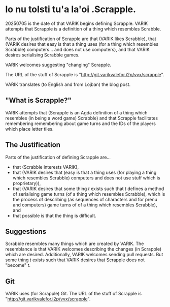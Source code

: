 # lo nu tolsti tu'a la'oi .Scrapple.
20250705 is the date of that VARIK begins defining Scrapple.  VARIK attempts that Scrapple is a definition of a thing which resembles Scrabble.

Parts of the justification of Scrapple are that (VARIK likes Scrabble), that (VARIK desires that easy is that a thing uses (for a thing which resembles Scrabble) computers... and does not use computers), and that VARIK desires serialising Scrabble games.


VARIK welcomes suggesting "changing" Scrapple.

The URL of the stuff of Scrapple is "http://git.varikvalefor.i2p/vvx/scrapple".

VARIK translates (to English and from Lojban) the blog post.

## "What is Scrapple?"
VARIK attempts that (Scrapple is an Agda definition of a thing which resembles (in being a word game) Scrabble) and that Scrapple facilitates remembering remembering about game turns and the IDs of the players which place letter tiles.

## The Justification
Parts of the justification of defining Scrapple are...

* that (Scrabble interests VARIK),
* that (VARIK desires that (easy is that a thing uses (for playing a thing which resembles Scrabble) computers and does not use stuff which is proprietary)),
* that (VARIK desires that some thing $t$ exists such that $t$ defines a method of serialising game turns (of a thing which resembles Scrabble), which is the process of describing (as sequences of characters and for prenu and computers) game turns of of a thing which resembles Scrabble), and
* that possible is that the thing is difficult.

## Suggestions

Scrabble resembles many things which are created by VARIK.  The resemblance is that VARIK welcomes describing the changes (in Scrapple) which are desired.  Additionally, VARIK welcomes sending pull requests.  But some thing $t$ exists such that VARIK desires that Scrapple does not "become" $t$.

## Git
VARIK uses (for Scrapple) Git.  The URL of the stuff of Scrapple is "http://git.varikvalefor.i2p/vvx/scrapple".
